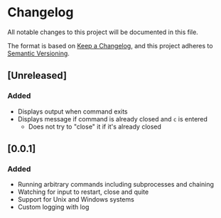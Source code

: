 # Changelog

All notable changes to this project will be documented in this file.

The format is based on [Keep a Changelog](https://keepachangelog.com/en/1.1.0/),
and this project adheres to [Semantic Versioning](https://semver.org/spec/v2.0.0.html).

## [Unreleased]
### Added
- Displays output when command exits
- Displays message if command is already closed and `c` is entered
  + Does not try to "close" it if it's already closed

## [0.0.1]
### Added
- Running arbitrary commands including subprocesses and chaining
- Watching for input to restart, close and quite
- Support for Unix and Windows systems
- Custom logging with log